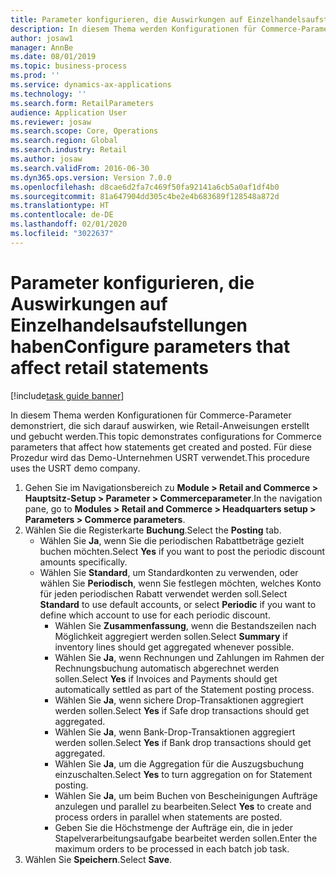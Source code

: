 ```yaml
---
title: Parameter konfigurieren, die Auswirkungen auf Einzelhandelsaufstellungen haben
description: In diesem Thema werden Konfigurationen für Commerce-Parameter demonstriert, die sich darauf auswirken, wie Retail-Anweisungen erstellt und gebucht werden.
author: josaw1
manager: AnnBe
ms.date: 08/01/2019
ms.topic: business-process
ms.prod: ''
ms.service: dynamics-ax-applications
ms.technology: ''
ms.search.form: RetailParameters
audience: Application User
ms.reviewer: josaw
ms.search.scope: Core, Operations
ms.search.region: Global
ms.search.industry: Retail
ms.author: josaw
ms.search.validFrom: 2016-06-30
ms.dyn365.ops.version: Version 7.0.0
ms.openlocfilehash: d8cae6d2fa7c469f50fa92141a6cb5a0af1df4b0
ms.sourcegitcommit: 81a647904dd305c4be2e4b683689f128548a872d
ms.translationtype: HT
ms.contentlocale: de-DE
ms.lasthandoff: 02/01/2020
ms.locfileid: "3022637"
---
```

# <a name="configure-parameters-that-affect-retail-statements"></a><span data-ttu-id="7a699-103">Parameter konfigurieren, die Auswirkungen auf Einzelhandelsaufstellungen haben</span><span class="sxs-lookup"><span data-stu-id="7a699-103">Configure parameters that affect retail statements</span></span>

[!include[task guide banner](../includes/task-guide-banner.md)]

<span data-ttu-id="7a699-104">In diesem Thema werden Konfigurationen für Commerce-Parameter demonstriert, die sich darauf auswirken, wie Retail-Anweisungen erstellt und gebucht werden.</span><span class="sxs-lookup"><span data-stu-id="7a699-104">This topic demonstrates configurations for Commerce parameters that affect how statements get created and posted.</span></span> <span data-ttu-id="7a699-105">Für diese Prozedur wird das Demo-Unternehmen USRT verwendet.</span><span class="sxs-lookup"><span data-stu-id="7a699-105">This procedure uses the USRT demo company.</span></span>

1. <span data-ttu-id="7a699-106">Gehen Sie im Navigationsbereich zu **Module > Retail and Commerce > Hauptsitz-Setup > Parameter > Commerceparameter**.</span><span class="sxs-lookup"><span data-stu-id="7a699-106">In the navigation pane, go to **Modules > Retail and Commerce > Headquarters setup  > Parameters > Commerce parameters**.</span></span>
2. <span data-ttu-id="7a699-107">Wählen Sie die Registerkarte **Buchung**.</span><span class="sxs-lookup"><span data-stu-id="7a699-107">Select the **Posting** tab.</span></span>
    - <span data-ttu-id="7a699-108">Wählen Sie **Ja**, wenn Sie die periodischen Rabattbeträge gezielt buchen möchten.</span><span class="sxs-lookup"><span data-stu-id="7a699-108">Select **Yes** if you want to post the periodic discount amounts specifically.</span></span>  
    - <span data-ttu-id="7a699-109">Wählen Sie **Standard**, um Standardkonten zu verwenden, oder wählen Sie **Periodisch**, wenn Sie festlegen möchten, welches Konto für jeden periodischen Rabatt verwendet werden soll.</span><span class="sxs-lookup"><span data-stu-id="7a699-109">Select **Standard** to use default accounts, or select **Periodic** if you want to define which account to use for each periodic discount.</span></span>  
      - <span data-ttu-id="7a699-110">Wählen Sie **Zusammenfassung**, wenn die Bestandszeilen nach Möglichkeit aggregiert werden sollen.</span><span class="sxs-lookup"><span data-stu-id="7a699-110">Select **Summary** if inventory lines should get aggregated whenever possible.</span></span>  
      - <span data-ttu-id="7a699-111">Wählen Sie **Ja**, wenn Rechnungen und Zahlungen im Rahmen der Rechnungsbuchung automatisch abgerechnet werden sollen.</span><span class="sxs-lookup"><span data-stu-id="7a699-111">Select **Yes** if Invoices and Payments should get automatically settled as part of the Statement posting process.</span></span>  
      - <span data-ttu-id="7a699-112">Wählen Sie **Ja**, wenn sichere Drop-Transaktionen aggregiert werden sollen.</span><span class="sxs-lookup"><span data-stu-id="7a699-112">Select **Yes** if Safe drop transactions should get aggregated.</span></span>  
      - <span data-ttu-id="7a699-113">Wählen Sie **Ja**, wenn Bank-Drop-Transaktionen aggregiert werden sollen.</span><span class="sxs-lookup"><span data-stu-id="7a699-113">Select **Yes** if Bank drop transactions should get aggregated.</span></span>  
      - <span data-ttu-id="7a699-114">Wählen Sie **Ja**, um die Aggregation für die Auszugsbuchung einzuschalten.</span><span class="sxs-lookup"><span data-stu-id="7a699-114">Select **Yes** to turn aggregation on for Statement posting.</span></span>  
      - <span data-ttu-id="7a699-115">Wählen Sie **Ja**, um beim Buchen von Bescheinigungen Aufträge anzulegen und parallel zu bearbeiten.</span><span class="sxs-lookup"><span data-stu-id="7a699-115">Select **Yes** to create and process orders in parallel when statements are posted.</span></span>  
      - <span data-ttu-id="7a699-116">Geben Sie die Höchstmenge der Aufträge ein, die in jeder Stapelverarbeitungsaufgabe bearbeitet werden sollen.</span><span class="sxs-lookup"><span data-stu-id="7a699-116">Enter the maximum orders to be processed in each batch job task.</span></span>  
3. <span data-ttu-id="7a699-117">Wählen Sie **Speichern**.</span><span class="sxs-lookup"><span data-stu-id="7a699-117">Select **Save**.</span></span>

